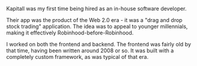 Kapitall was my first time being hired as an in-house software developer.

Their app was the product of the Web 2.0 era - it was a "drag and drop stock trading" application.
The idea was to appeal to younger millennials, making it effectively Robinhood-before-Robinhood.

I worked on both the frontend and backend.
The frontend was fairly old by that time,
having been written around 2008 or so.
It was built with a completely custom framework, as was typical of that era.
